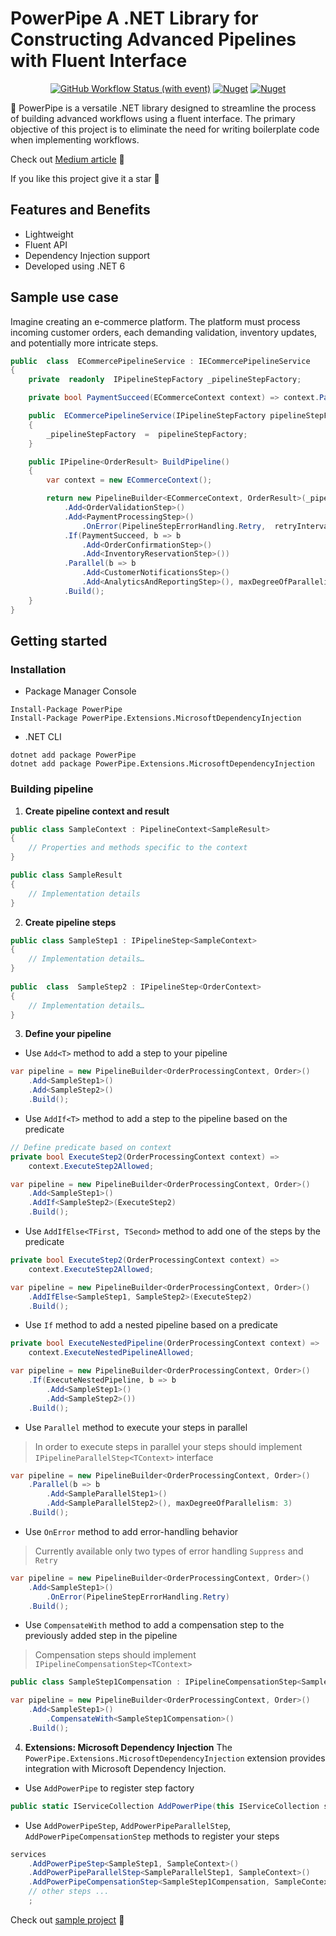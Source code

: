 # PowerPipe A .NET Library for Constructing Advanced Pipelines with Fluent Interface

<span align="center">

[![GitHub Workflow Status (with event)](https://img.shields.io/github/actions/workflow/status/mvSapphire/PowerPipe/build.yml)](https://github.com/mvSapphire/PowerPipe/actions)
[![Nuget](https://img.shields.io/nuget/v/PowerPipe)](https://www.nuget.org/packages/PowerPipe)
[![Nuget](https://img.shields.io/nuget/dt/PowerPipe)](https://www.nuget.org/stats/packages/PowerPipe?groupby=Version)

</span>

🚀 PowerPipe is a versatile .NET library designed to streamline the process of building advanced workflows using a fluent interface. The primary objective of this project is to eliminate the need for writing boilerplate code when implementing workflows.

Check out [Medium article](https://medium.com/@m.vorchakov97/from-chaos-to-clarity-enhance-data-processing-with-powerpipe-in-net-262ac34a4923) 👀

If you like this project give it a star 🌟

## Features and Benefits

- Lightweight
- Fluent API
- Dependency Injection support
- Developed using .NET 6

## Sample use case

Imagine creating an e-commerce platform. The platform must process incoming customer orders, each demanding validation, inventory updates, and potentially more intricate steps.

```csharp
public  class  ECommercePipelineService : IECommercePipelineService
{
    private  readonly  IPipelineStepFactory _pipelineStepFactory;

    private bool PaymentSucceed(ECommerceContext context) => context.PaymentResult.Status is PaymentStatus.Success;

    public  ECommercePipelineService(IPipelineStepFactory pipelineStepFactory)
    {
        _pipelineStepFactory  =  pipelineStepFactory;
    }

    public IPipeline<OrderResult> BuildPipeline()
    {
        var context = new ECommerceContext();

        return new PipelineBuilder<ECommerceContext, OrderResult>(_pipelineStepFactory, context)
            .Add<OrderValidationStep>()
            .Add<PaymentProcessingStep>()
                .OnError(PipelineStepErrorHandling.Retry,  retryInterval:  TimeSpan.FromSeconds(2), maxRetryCount: 2)
            .If(PaymentSucceed, b => b
                .Add<OrderConfirmationStep>()
                .Add<InventoryReservationStep>())
            .Parallel(b => b
                .Add<CustomerNotificationsStep>()
                .Add<AnalyticsAndReportingStep>(), maxDegreeOfParallelism: 2)
            .Build();
    }
}
```

## Getting started

### Installation

- Package Manager Console
```
Install-Package PowerPipe
Install-Package PowerPipe.Extensions.MicrosoftDependencyInjection
```

- .NET CLI
```
dotnet add package PowerPipe
dotnet add package PowerPipe.Extensions.MicrosoftDependencyInjection
```

###  Building pipeline

1. **Create pipeline context and result**

```csharp
public class SampleContext : PipelineContext<SampleResult>  
{  
	// Properties and methods specific to the context  
}

public class SampleResult
{
	// Implementation details
}
```

2. **Create pipeline steps**

```csharp
public class SampleStep1 : IPipelineStep<SampleContext>  
{  
	// Implementation details…
}
  
public  class  SampleStep2 : IPipelineStep<OrderContext>  
{  
	// Implementation details…
}
```

3. **Define your pipeline**

- Use `Add<T>` method to add a step to your pipeline

```csharp
var pipeline = new PipelineBuilder<OrderProcessingContext, Order>()
	.Add<SampleStep1>()
	.Add<SampleStep2>()
	.Build();
```

- Use `AddIf<T>` method to add a step to the pipeline based on the predicate 

```csharp
// Define predicate based on context
private bool ExecuteStep2(OrderProcessingContext context) =>
	context.ExecuteStep2Allowed;

var pipeline = new PipelineBuilder<OrderProcessingContext, Order>()
	.Add<SampleStep1>()
	.AddIf<SampleStep2>(ExecuteStep2) 
	.Build();
```

- Use `AddIfElse<TFirst, TSecond>` method to add one of the steps by the predicate

```csharp
private bool ExecuteStep2(OrderProcessingContext context) =>
	context.ExecuteStep2Allowed;

var pipeline = new PipelineBuilder<OrderProcessingContext, Order>()
	.AddIfElse<SampleStep1, SampleStep2>(ExecuteStep2) 
	.Build();
```

- Use `If` method to add a nested pipeline based on a predicate

```csharp
private bool ExecuteNestedPipeline(OrderProcessingContext context) =>
	context.ExecuteNestedPipelineAllowed;

var pipeline = new PipelineBuilder<OrderProcessingContext, Order>()
	.If(ExecuteNestedPipeline, b => b
		.Add<SampleStep1>()
		.Add<SampleStep2>())
	.Build();
```

- Use `Parallel` method to execute your steps in parallel

> In order to execute steps in parallel your steps should implement `IPipelineParallelStep<TContext>` interface

```csharp
var pipeline = new PipelineBuilder<OrderProcessingContext, Order>()
	.Parallel(b => b  
		.Add<SampleParallelStep1>()
		.Add<SampleParallelStep2>(), maxDegreeOfParallelism: 3)
	.Build();
```

- Use `OnError` method to add error-handling behavior

> Currently available only two types of error handling `Suppress` and `Retry`

```csharp
var pipeline = new PipelineBuilder<OrderProcessingContext, Order>()
	.Add<SampleStep1>()
		.OnError(PipelineStepErrorHandling.Retry)
	.Build();
```

- Use `CompensateWith` method to add a compensation step to the previously added step in the pipeline

> Compensation steps should implement `IPipelineCompensationStep<TContext>`

```csharp
public class SampleStep1Compensation : IPipelineCompensationStep<SampleContext> {}

var pipeline = new PipelineBuilder<OrderProcessingContext, Order>()
	.Add<SampleStep1>()
		.CompensateWith<SampleStep1Compensation>()
	.Build();
```

4. **Extensions: Microsoft Dependency Injection**
The `PowerPipe.Extensions.MicrosoftDependencyInjection` extension provides integration with Microsoft Dependency Injection.

- Use `AddPowerPipe` to register step factory

```csharp
public static IServiceCollection AddPowerPipe(this IServiceCollection serviceCollection)
```

- Use `AddPowerPipeStep`, `AddPowerPipeParallelStep`, `AddPowerPipeCompensationStep` methods to register your steps

```csharp
services  
	.AddPowerPipeStep<SampleStep1, SampleContext>()
	.AddPowerPipeParallelStep<SampleParallelStep1, SampleContext>()
	.AddPowerPipeCompensationStep<SampleStep1Compensation, SampleContext>()
	// other steps ...  
	;
```

Check out [sample project](samples/PowerPipe.Sample) 👀
